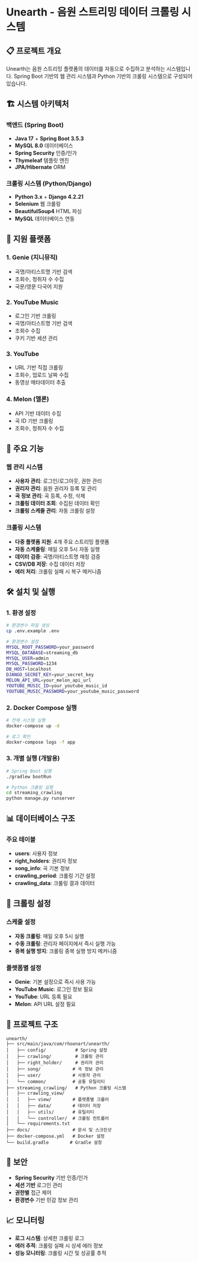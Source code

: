 # Unearth - 음원 스트리밍 데이터 크롤링 시스템

## 📋 프로젝트 개요

Unearth는 음원 스트리밍 플랫폼의 데이터를 자동으로 수집하고 분석하는 시스템입니다. Spring Boot 기반의 웹 관리 시스템과 Python 기반의 크롤링 시스템으로 구성되어 있습니다.

## 🏗️ 시스템 아키텍처

### 백엔드 (Spring Boot)

- **Java 17** + **Spring Boot 3.5.3**
- **MySQL 8.0** 데이터베이스
- **Spring Security** 인증/인가
- **Thymeleaf** 템플릿 엔진
- **JPA/Hibernate** ORM

### 크롤링 시스템 (Python/Django)

- **Python 3.x** + **Django 4.2.21**
- **Selenium** 웹 크롤링
- **BeautifulSoup4** HTML 파싱
- **MySQL** 데이터베이스 연동

## 🎵 지원 플랫폼

### 1. Genie (지니뮤직)

- 곡명/아티스트명 기반 검색
- 조회수, 청취자 수 수집
- 국문/영문 다국어 지원

### 2. YouTube Music

- 로그인 기반 크롤링
- 곡명/아티스트명 기반 검색
- 조회수 수집
- 쿠키 기반 세션 관리

### 3. YouTube

- URL 기반 직접 크롤링
- 조회수, 업로드 날짜 수집
- 동영상 메타데이터 추출

### 4. Melon (멜론)

- API 기반 데이터 수집
- 곡 ID 기반 크롤링
- 조회수, 청취자 수 수집

## 🚀 주요 기능

### 웹 관리 시스템

- **사용자 관리**: 로그인/로그아웃, 권한 관리
- **권리자 관리**: 음원 권리자 등록 및 관리
- **곡 정보 관리**: 곡 등록, 수정, 삭제
- **크롤링 데이터 조회**: 수집된 데이터 확인
- **크롤링 스케줄 관리**: 자동 크롤링 설정

### 크롤링 시스템

- **다중 플랫폼 지원**: 4개 주요 스트리밍 플랫폼
- **자동 스케줄링**: 매일 오후 5시 자동 실행
- **데이터 검증**: 곡명/아티스트명 매칭 검증
- **CSV/DB 저장**: 수집 데이터 저장
- **에러 처리**: 크롤링 실패 시 복구 메커니즘

## 🛠️ 설치 및 실행

### 1. 환경 설정

```bash
# 환경변수 파일 생성
cp .env.example .env

# 환경변수 설정
MYSQL_ROOT_PASSWORD=your_password
MYSQL_DATABASE=streaming_db
MYSQL_USER=admin
MYSQL_PASSWORD=1234
DB_HOST=localhost
DJANGO_SECRET_KEY=your_secret_key
MELON_API_URL=your_melon_api_url
YOUTUBE_MUSIC_ID=your_youtube_music_id
YOUTUBE_MUSIC_PASSWORD=your_youtube_music_password
```

### 2. Docker Compose 실행

```bash
# 전체 시스템 실행
docker-compose up -d

# 로그 확인
docker-compose logs -f app
```

### 3. 개별 실행 (개발용)

```bash
# Spring Boot 실행
./gradlew bootRun

# Python 크롤링 실행
cd streaming_crawling
python manage.py runserver
```

## 📊 데이터베이스 구조

### 주요 테이블

- **users**: 사용자 정보
- **right_holders**: 권리자 정보
- **song_info**: 곡 기본 정보
- **crawling_period**: 크롤링 기간 설정
- **crawling_data**: 크롤링 결과 데이터

## 🔧 크롤링 설정

### 스케줄 설정

- **자동 크롤링**: 매일 오후 5시 실행
- **수동 크롤링**: 관리자 페이지에서 즉시 실행 가능
- **중복 실행 방지**: 크롤링 중복 실행 방지 메커니즘

### 플랫폼별 설정

- **Genie**: 기본 설정으로 즉시 사용 가능
- **YouTube Music**: 로그인 정보 필요
- **YouTube**: URL 등록 필요
- **Melon**: API URL 설정 필요

## 📁 프로젝트 구조

```
unearth/
├── src/main/java/com/rhoonart/unearth/
│   ├── config/           # Spring 설정
│   ├── crawling/         # 크롤링 관리
│   ├── right_holder/     # 권리자 관리
│   ├── song/            # 곡 정보 관리
│   ├── user/            # 사용자 관리
│   └── common/          # 공통 유틸리티
├── streaming_crawling/   # Python 크롤링 시스템
│   ├── crawling_view/
│   │   ├── view/        # 플랫폼별 크롤러
│   │   ├── data/        # 데이터 저장
│   │   ├── utils/       # 유틸리티
│   │   └── controller/  # 크롤링 컨트롤러
│   └── requirements.txt
├── docs/                # 문서 및 스크린샷
├── docker-compose.yml   # Docker 설정
└── build.gradle        # Gradle 설정
```

## 🔐 보안

- **Spring Security** 기반 인증/인가
- **세션 기반** 로그인 관리
- **권한별** 접근 제어
- **환경변수** 기반 민감 정보 관리

## 📈 모니터링

- **로그 시스템**: 상세한 크롤링 로그
- **에러 추적**: 크롤링 실패 시 상세 에러 정보
- **성능 모니터링**: 크롤링 시간 및 성공률 추적
